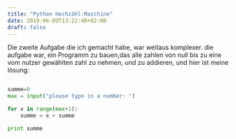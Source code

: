 ```yaml
---
title: "Python Hochzähl-Maschine"
date: 2019-06-09T13:22:40+02:00
draft: false
---
```

Die zweite Aufgabe die ich gemacht habe, war weitaus komplexer. die aufgabe war, ein Programm zu bauen,das alle zahlen von null bis zu eine vom nutzer gewählten zahl zu nehmen, und zu addieren, und hier ist meine lösung:

```python

summe=0
max = input("please type in a number: ")

for x in range(max+1):
    summe = x + summe

print summe
```
